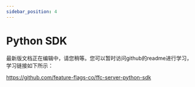 ```yaml
---
sidebar_position: 4
---
```


# Python SDK


最新版文档正在编辑中，请您稍等。您可以暂时访问github的readme进行学习，学习链接如下所示：

https://github.com/feature-flags-co/ffc-server-python-sdk
